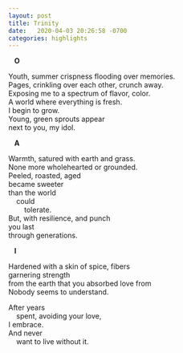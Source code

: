 ```yaml
---
layout: post
title: Trinity
date:   2020-04-03 20:26:58 -0700
categories: highlights
---
```

&nbsp;&nbsp;&nbsp;**O**  

Youth, summer crispness flooding over memories.    
Pages, crinkling over each other, crunch away.  
Exposing me to a spectrum of flavor, color.    
A world where everything is fresh.  
I begin to grow.  
Young, green sprouts appear  
next to you, my idol.

&nbsp;&nbsp;&nbsp;**A**

Warmth, satured with earth and grass.  
None more wholehearted or grounded.  
Peeled, roasted, aged  
became sweeter  
than the world  
&nbsp;&nbsp;&nbsp;&nbsp;could  
&nbsp;&nbsp;&nbsp;&nbsp;&nbsp;&nbsp;&nbsp;&nbsp;tolerate.  
But, with resilience, and punch   
you last   
through generations.  

&nbsp;&nbsp;&nbsp;**I**

Hardened with a skin of spice, fibers  
garnering strength  
from the earth that you absorbed love from  
Nobody seems to understand.   

After years  
&nbsp;&nbsp;&nbsp;&nbsp;spent, avoiding your love,  
I embrace.  
And never  
&nbsp;&nbsp;&nbsp;&nbsp;want to live without it.  
